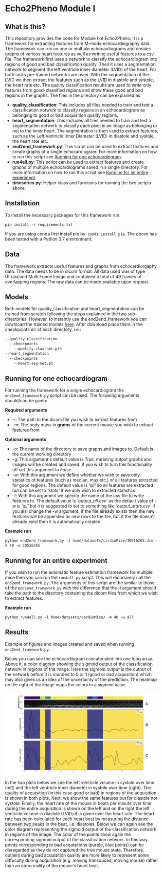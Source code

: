 # Echo2Pheno Module I

## What is this?
This repository provides the code for Module I of Echo2Pheno. It is a framework for extracting features from M-mode echocardiography data. The framework can run on one or multiple echocardiograms and creates graphs of various heart features as well as writing useful features to a csv file. The framework first uses a network to classify the echocardiogram into regions of good and bad classification quality. Then it uses a segmentation network to segment the left ventricle inner diameter (LVID) of the heart. For both tasks pre-trained networks are used. With the segmentation of the LVID we then extract the features such as the LVID in diastole and systole, the heart rate etc. The quality classification results are used to write only features from good-classified regions and show these good and bad regions in the graphs. The files in the directory can be explained as:

* **quality_classification**: This includes all files needed to train and test a classification network to classify regions in an echocardiogram as belonging to good or bad acquisition quality regions.
* **heart_segmentation**: This includes all files needed to train and test a segmentation network to classify each pixel in an image as belonging or not to the inner heart. The segmentation is then used to extract features, such as the Left Ventricle Inner Diameter (LVID) in diastole and systole, the heart rate etc.
* **end2end_framework.py**: This script can be used to extract features and create graphs of a single echocardiogram. For more information on how to run this script see [Running for one echocardiogram](#Running-for-one-echocardiogram).
* **run4all.py**: This script can be used to extract features and create graphs of multiple echocardiograms saved in a single directory. For more information on how to run this script see [Running for an entire experiment](#Running-for-an-entire-experiment).
* **timeseries.py**: Helper class and functions for running the two scripts above.

## Installation

To install the necessary packages for this framework run:

```
pip install -r requirements.txt
```

If you are using conda first install pip by: ```conda install pip```. The above has been tested with a Python 3.7 environment.

## Data

The framework extracts useful features and graphs from echocardiorgaphy data. The data needs to be in dicom format. All data used was of type Ultrasound Multi Frame Image and contained a total of 49 frames of overlapping regions. The raw data can be made available upon request.

## Models
Both models for quality_classification and heart_segmentation can be trained from scratch following the steps explained in the two sub-directories. However, to instantly use the end2end_framework you can download the trained models [here](https://zenodo.org/record/3941857#.XwxgUC2w3s0). After download place them in the checkpoints dir of each directory, i.e.:

```
--quality_classification
  --checkpoints
    --quality-clas-net.pth
--heart_segmentation
  --checkpoints
    --heart-seg-net.pt
```

## Running for one echocardiogram

For running the framework for a single echocardiogram the ```end2end_framework.py``` script can be used. The following arguments should/can be given:

**Required arguments**

* -i: The path to the dicom file you wish to extract features from
* -m: The body mass in **grams** of the current mouse you wish to extract features from

**Optional arguments**

* -o: The name of the directory to save graphs and images to. Default is the current working directory
* -g: This argument's default value is _True_, meaning output graphs and images will be created and saved. if you wish to turn this functionality off set this argument to _False_.
* -w: With this argument we define whether we wish to save only statistics of features (such as median, max etc.) or all features extracted for good regions. The default value is _'all'_ so all features are extracted but can be set to _'stats'_ if we only wish to extracted statistics.
* -f: With this argument we specify the name of the csv file to write features to. The default value is _'output_all.csv'_ as the default value of -w is _'all'_ but it is suggested to set to something like _'output_stats.csv'_ if you alsi change the -w argument. If the file already exists then the new features will be appended as new rows to the file, but if the file doesn't already exist then it is automatically created.

**Example run**
```
python end2end_framework.py -i home/datasets/cardioMice/30516265.dcm -m 40 -o 30516265
```

## Running for an entire experiment

If you wish to run the automatic feature estimation framework for multiple mice then you can run the ```run4all.py``` script. This will recursively call the ```end2end_framework.py```. The arguments of this script are the similar to those of the ```end2end_framework.py``` with the difference that the -i argument should take the path to the directory containing the dicom files from which we wish to extract features.

**Example run**
```
python run4all.py -i home/datasets/cardioMice/ -m 40 -w all
```

## Results
Example of figures and images created and saved when running ```end2end_framework.py```.

Below you can see the echocardiogram concatenated into one long array. Above it, a color diagram showing the sigmoid output of the classification network in regions of the image. Here the sigmoid output is the output of the network before it is rounded to 0 or 1 (good or bad acquisition) which may also gives us an idea of the uncertainty of the prediction. The heatmap on the right of the image maps the colors to a sigmoid value. 

![image](https://github.com/HelmholtzAI-Consultants-Munich/Echo2Pheno/blob/master/Module%20I/ModuleI_results_example.png)

In the two plots below we see the left ventricle volume in systole over time (left) and the left ventricle inner diameter in systole over time (right). The quality of acquisition (in this case good or bad) in regions of the acquisition is shown in both plots. Next, we show the same features but for diastole not systole. Finally, the heart rate of the mouse in beats per minute over time during the entire acquisition is shown on the left and on the right the left ventricle volume in diastole (LVID;d) is given over the heart rate. The heart rate has been calculated for each heart beat by measuring the distance between two peaks in the beat, i.e. diastoles. Below we can again see the color diagram representing the sigmoid output of the classification network in regions of the image. The color of the points show again the corresponding sigmoid output of the classification network. In this way points corresponding to bad acquisitions (purple, blue points) can be disregarded as they do not captured the true mouse state. Therefore, outliers during bad acquisition quality are more likely to represent some diffuculty during acquisition (e.g. moving transduced, moving mouse) rather than an abnormality of the mouse's heart beat.


